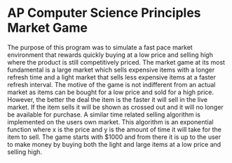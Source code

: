 # AP Computer Science Principles Market Game

The purpose of this program was to simulate a fast pace market environment that rewards quickly buying at a low price and selling high where the product is still competitively priced.
The market game at its most fundamental is a large market which sells expensive items with a longer refresh time and a light market that sells less expensive items at a faster refresh interval. The motive of the game is not indifferent from an actual market as items can be bought for a low price and sold for a high price. However, the better the deal the item is the faster it will sell in the live market. If the item sells it will be shown as crossed out and it will no longer be available for purchase. A similar time related selling algorithm is implemented on the users own market. This algorithm is an exponential function where x is the price and y is the amount of time it will take for the item to sell. The game starts with $1000 and from there it is up to the user to make money by buying both the light and large items at a low price and selling high.
